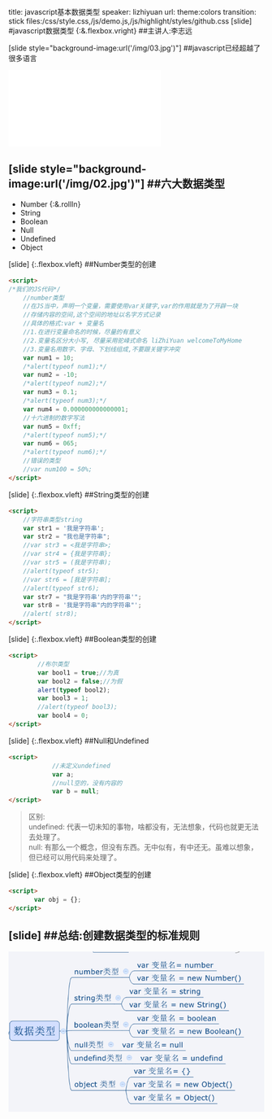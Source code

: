 title: javascript基本数据类型
speaker: lizhiyuan
url:
theme:colors 
transition: stick
files:/css/style.css,/js/demo.js,/js/highlight/styles/github.css
[slide]
#javascript数据类型 {:&.flexbox.vright}
##主讲人:李志远

[slide style="background-image:url('/img/03.jpg')"]
##javascript已经超越了很多语言
<iframe class="widder" src="//www.tiobe.com/tiobe-index/" frameborder="0"></iframe>


[slide style="background-image:url('/img/02.jpg')"]
##六大数据类型 
----
* Number {:&.rollIn}
* String
* Boolean
* Null
* Undefined
* Object

[slide] {:.flexbox.vleft}
##Number类型的创建
```html
<script>
/*我们的JS代码*/
    //number类型
    //在JS当中，声明一个变量，需要使用var关键字,var的作用就是为了开辟一块
    //存储内容的空间,这个空间的地址以名字方式记录
    //具体的格式:var + 变量名
    //1.在进行变量命名的时候，尽量的有意义
    //2.变量名区分大小写, 尽量采用驼峰式命名 liZhiYuan welcomeToMyHome
    //3.变量名用数字、字母、下划线组成,不要跟关键字冲突
    var num1 = 10;
    /*alert(typeof num1);*/
    var num2 = -10;
    /*alert(typeof num2);*/
    var num3 = 0.1;
    /*alert(typeof num3);*/
    var num4 = 0.000000000000001;
    //十六进制的数字写法
    var num5 = 0xff;
    /*alert(typeof num5);*/
    var num6 = 065;
    /*alert(typeof num6);*/
    //错误的类型
    //var num100 = 50%;
</script>
```

[slide] {:.flexbox.vleft}
##String类型的创建
```html
<script>
    //字符串类型string
    var str1 = '我是字符串';
    var str2 = "我也是字符串";
    //var str3 = <我是字符串>;
    //var str4 = {我是字符串};
    //var str5 = (我是字符串);
    //alert(typeof str5);
    //var str6 = [我是字符串];
    //alert(typeof str6);
    var str7 = "我是字符串'内的字符串'";
    var str8 = '我是字符串"内的字符串"';
    //alert( str8);
</script>
```


[slide] {:.flexbox.vleft}
##Boolean类型的创建
```html
<script>
        //布尔类型
        var bool1 = true;//为真
        var bool2 = false;//为假
        alert(typeof bool2);
        var bool3 = 1;
        //alert(typeof bool3);
        var bool4 = 0;
</script>
```

[slide] {:.flexbox.vleft}
##Null和Undefined
```html
<script>
            //未定义undefined
            var a;
            //null空的，没有内容的
            var b = null;
</script>
```
> 区别:<br>
undefined: 代表一切未知的事物，啥都没有，无法想象，代码也就更无法去处理了。<br>
null: 有那么一个概念，但没有东西。无中似有，有中还无。虽难以想象，但已经可以用代码来处理了。

[slide] {:.flexbox.vleft}
##Object类型的创建
```html
<script>
       var obj = {};
</script>
```
[slide]
##总结:创建数据类型的标准规则
----
<img src='/img/data.png'>




